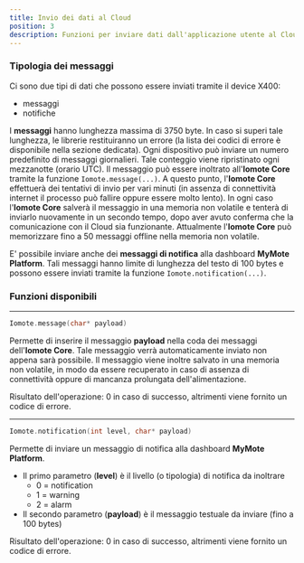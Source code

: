 ```yaml
---
title: Invio dei dati al Cloud
position: 3
description: Funzioni per inviare dati dall'applicazione utente al Cloud
---
```


### Tipologia dei messaggi
Ci sono due tipi di dati che possono essere inviati tramite il device X400:
* messaggi
* notifiche

I **messaggi** hanno lunghezza massima di 3750 byte. In caso si superi tale lunghezza, le librerie restituiranno un errore (la lista dei codici di errore è disponibile nella sezione dedicata).
Ogni dispositivo può inviare un numero predefinito di messaggi giornalieri. Tale conteggio viene ripristinato ogni mezzanotte (orario UTC).
Il messaggio può essere inoltrato all'**Iomote Core** tramite la funzione `Iomote.message(...)`. A questo punto, l'**Iomote Core** effettuerà dei tentativi di invio per vari minuti (in assenza di connettività internet il processo può fallire oppure essere molto lento). In ogni caso l'**Iomote Core** salverà il messaggio in una memoria non volatile e tenterà di inviarlo nuovamente in un secondo tempo, dopo aver avuto conferma che la comunicazione con il Cloud sia funzionante.
Attualmente l'**Iomote Core** può memorizzare fino a 50 messaggi offline nella memoria non volatile.


E' possibile inviare anche dei **messaggi di notifica** alla dashboard **MyMote Platform**. Tali messaggi hanno limite di lunghezza del testo di 100 bytes e possono essere inviati tramite la funzione `Iomote.notification(...)`.



### Funzioni disponibili
---
~~~ cpp
Iomote.message(char* payload)
~~~
Permette di inserire il messaggio **payload** nella coda dei messaggi dell'**Iomote Core**. Tale messaggio verrà automaticamente inviato non appena sarà possibile. Il messaggio viene inoltre salvato in una memoria non volatile, in modo da essere recuperato in caso di assenza di connettività oppure di mancanza prolungata dell'alimentazione.

Risultato dell'operazione: 0 in caso di successo, altrimenti viene fornito un codice di errore.

---
~~~ cpp
Iomote.notification(int level, char* payload)
~~~
Permette di inviare un messaggio di notifica alla dashboard **MyMote Platform**.
* Il primo parametro (**level**) è il livello (o tipologia) di notifica da inoltrare
    * 0 = notification
    * 1 = warning
    * 2 = alarm
* Il secondo parametro (**payload**) è il messaggio testuale da inviare (fino a 100 bytes)

Risultato dell'operazione: 0 in caso di successo, altrimenti viene fornito un codice di errore.

